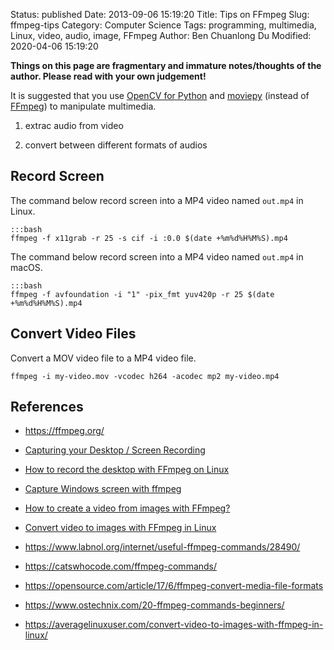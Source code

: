 Status: published
Date: 2013-09-06 15:19:20
Title: Tips on FFmpeg
Slug: ffmpeg-tips
Category: Computer Science
Tags: programming, multimedia, Linux, video, audio, image, FFmpeg
Author: Ben Chuanlong Du
Modified: 2020-04-06 15:19:20

**Things on this page are fragmentary and immature notes/thoughts of the author. Please read with your own judgement!**

It is suggested that you use 
[OpenCV for Python](https://github.com/skvark/opencv-python)
and 
[moviepy](https://github.com/Zulko/moviepy)
(instead of [FFmpeg](https://ffmpeg.org/)) 
to manipulate multimedia.
 
1. extrac audio from video

2. convert between different formats of audios

## Record Screen 

The command below record screen into a MP4 video named `out.mp4` in Linux.

    :::bash
    ffmpeg -f x11grab -r 25 -s cif -i :0.0 $(date +%m%d%H%M%S).mp4

The command below record screen into a MP4 video named `out.mp4` in macOS.

    :::bash
    ffmpeg -f avfoundation -i "1" -pix_fmt yuv420p -r 25 $(date +%m%d%H%M%S).mp4

## Convert Video Files

Convert a MOV video file to a MP4 video file.

    ffmpeg -i my-video.mov -vcodec h264 -acodec mp2 my-video.mp4

## References

- https://ffmpeg.org/

- [Capturing your Desktop / Screen Recording](https://trac.ffmpeg.org/wiki/Capture/Desktop)

- [How to record the desktop with FFmpeg on Linux](https://www.internalpointers.com/post/record-desktop-ffmpeg-linux)


- [Capture Windows screen with ffmpeg](https://stackoverflow.com/questions/6766333/capture-windows-screen-with-ffmpeg)

- [How to create a video from images with FFmpeg?](https://stackoverflow.com/questions/24961127/how-to-create-a-video-from-images-with-ffmpeg)

- [Convert video to images with FFmpeg in Linux](https://averagelinuxuser.com/convert-video-to-images-with-ffmpeg-in-linux/)

- https://www.labnol.org/internet/useful-ffmpeg-commands/28490/

- https://catswhocode.com/ffmpeg-commands/

- https://opensource.com/article/17/6/ffmpeg-convert-media-file-formats

- https://www.ostechnix.com/20-ffmpeg-commands-beginners/

- https://averagelinuxuser.com/convert-video-to-images-with-ffmpeg-in-linux/
